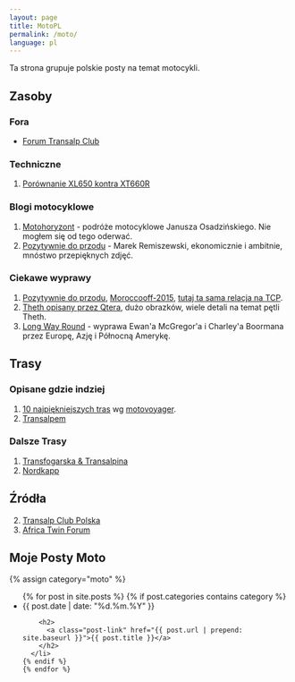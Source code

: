 ```yaml
---
layout: page
title: MotoPL
permalink: /moto/
language: pl
---
```

Ta strona grupuje polskie posty na temat motocykli.

## Zasoby

### Fora
* [Forum Transalp Club](http://forum.transalpclub.pl)

### Techniczne
1. [Porównanie XL650 kontra XT660R](http://forum.transalpclub.pl/viewtopic.php?f=191&t=14314)

### Blogi motocyklowe
1. [Motohoryzont][mh] - podróże motocyklowe Janusza Osadzińskiego.
   Nie mogłem się od tego oderwać.
2. [Pozytywnie do przodu][pdp] - Marek Remiszewski, ekonomicznie i ambitnie,
   mnóstwo przepięknych zdjęć.

[pdp]: http://pozytywniedoprzodu.blogspot.com
[mh]: https://cargocollective.com/MOTOHORYZONT


### Ciekawe wyprawy
1. [Pozytywnie do przodu][pdp],
  [Moroccooff-2015](http://pozytywniedoprzodu.blogspot.com/p/moroccooff-2015.html),
  [tutaj ta sama relacja na TCP](http://forum.transalpclub.pl/viewtopic.php?f=42&t=18063).
2. [Theth opisany przez Qtera](http://forum.transalpclub.pl/viewtopic.php?f=42&t=19295),
   dużo obrazków, wiele detali na temat pętli Theth.
3. [Long Way Round](https://www.youtube.com/watch?v=WYC6Ux5FaAo&list=PLiWx0MbkXTL_eneIUnYibJtgxUM-Jh-Dt) -
    wyprawa Ewan'a McGregor'a i Charley'a Boormana przez Europę, Azję i 
    Północną Amerykę.

## Trasy

### Opisane gdzie indziej
1. [10 najpiękniejszych tras](http://motovoyager.net/2015/01/polskie-drogi-10-najpiekniejszych-tras-motocyklowych-polsce/) wg [motovoyager](motovoyager.net).
2. [Transalpem](http://transalpem.blogspot.com/)

### Dalsze Trasy

1. [Transfogarska & Transalpina][rumunia1]
2. [Nordkapp](http://motohoryzont.com/na-NORDKAPP-motocyklem)

## Źródła

2. [Transalp Club Polska](http://forum.transalpclub.pl/)
3. [Africa Twin Forum](http://africatwin.com.pl/)

[msm]:       http://szkola-motocyklowa.pl/
[rumunia1]:  http://msm.malopolska.pl/?page=news&id=91
[transalp]:  http://pl.wikipedia.org/wiki/Honda_Transalp#Honda_XL650V_Transalp "XL650V Transalp"


## Moje Posty Moto

{% assign category="moto" %}
  <ul class="post-list">
    {% for post in site.posts %}
    {% if post.categories contains category %}
      <li>
        <span class="post-meta">{{ post.date | date: "%d.%m.%Y" }}</span>

        <h2>
          <a class="post-link" href="{{ post.url | prepend: site.baseurl }}">{{ post.title }}</a>
        </h2>
      </li>
    {% endif %}
    {% endfor %}
 
  </ul>

